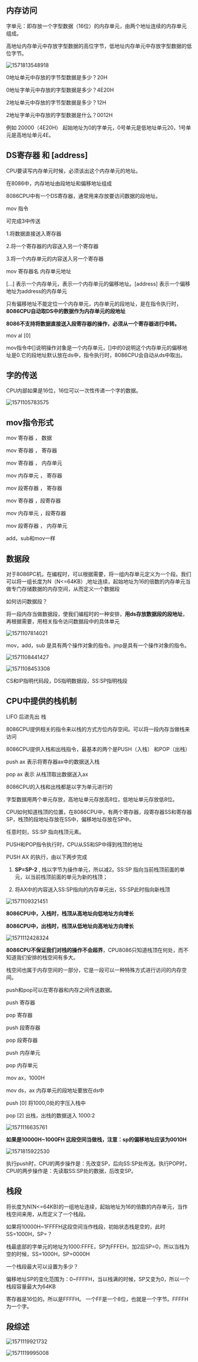 ## 内存访问

字单元：即存放一个字型数据（16位）的内存单元，由两个地址连续的内存单元组成。

高地址内存单元中存放字型数据的高位字节，低地址内存单元中存放字型数据的低位字节。

![1571813548918](E:\github\Assembly\images\1571813548918.png)

0地址单元中存放的字节型数据是多少？20H

0地址字单元中存放的字型数据是多少？4E20H

2地址单元中存放的字节型数据是多少？12H

2地址字单元中存放的字型数据是什么？0012H



例如 20000（4E20H）   起始地址为0的字单元，0号单元是低地址单元20，1号单元是高地址单元4E。



## DS寄存器  和 [address]

CPU要读写内存单元时候，必须该出这个内存单元的地址。

在8086中，内存地址由段地址和偏移地址组成

8086CPU中有一个DS寄存器，通常用来存放要访问数据的段地址。



mov 指令

可完成3中传送

1.将数据直接送入寄存器

2.将一个寄存器的内容送入另一个寄存器

3.将一个内存单元的内容送入另一个寄存器



mov 寄存器名  内存单元地址   

[...]  表示一个内存单元，表示一个内存单元的偏移地址。[address]  表示一个偏移地址为address的内存单元



只有偏移地址不能定位一个内存单元，内存单元的段地址，是在指令执行时，**8086CPU自动取DS中的数据作为内存单元的段地址**

**8086不支持将数据直接送入段寄存器的操作，必须从一个寄存器进行中转。**



mov  al  [0]  

mov指令中[]说明操作对象是一个内存单元，[]中的0说明这个内存单元的偏移地址是0.它的段地址默认放在ds中，指令执行时，8086CPU会自动从ds中取出。



## 字的传送

CPU内部如果是16位，16位可以一次性传递一个字的数据。

![1571105783575](E:\github\Assembly\images\1571105783575.png)



## mov指令形式



mov   寄存器  ， 数据

mov   寄存器  ， 寄存器

mov   寄存器  ， 内存单元

mov  内存单元 ， 寄存器

mov  段寄存器 ， 寄存器

mov  寄存器  ，段寄存器

mov  内存单元 ，段寄存器

mov  段寄存器 ，  内存单元



add，sub和mov一样







## 数据段

对于8086PC机，在编程时，可以根据需要，将一组内存单元定义为一个段。我们可以将一组长度为N（N<=64KB）,地址连续，起始地址为16的倍数的内存单元当做专门存储数据的内存空间，从而定义一个数据段

如何访问数据段？

将一段内存当做数据段，使我们编程时的一种安排，**用ds存放数据段的段地址**，再根据需要，用相关指令访问数据段中的具体单元



![1571107814021](E:\github\Assembly\images\1571107814021.png)



mov，add，sub 是具有两个操作对象的指令。jmp是具有一个操作对象的指令。





![1571108441427](E:\github\Assembly\images\1571108441427.png)

![1571108453308](E:\github\Assembly\images\1571108453308.png)

CS和IP指明代码段，DS指明数据段，SS:SP指明栈段



## CPU中提供的栈机制



LIFO  后进先出   栈



8086CPU提供相关的指令来以栈的方式方位内存空间。可以将一段内存当做栈来访问



8086CPU提供入栈和出栈指令，最基本的两个是PUSH（入栈） 和POP（出栈）



push ax  表示将寄存器ax中的数据送入栈

pop  ax 表示 从栈顶取出数据送入ax



8086CPU的入栈和出栈都是以字为单元进行的

字型数据用两个单元存放，高地址单元存放高8位，低地址单元存放低8位。



CPU如何知道栈顶的位置，在8086CPU中，有两个寄存器，段寄存器SS和寄存器SP，栈顶的段地址存放在SS中，偏移地址存放在SP中。



任意时刻，SS:SP 指向栈顶元素。



PUSH和POP指令执行时，CPU从SS和SP中得到栈顶的地址



PUSH AX 的执行，由以下两步完成

1. **SP=SP-2** , 栈以字节为操作单元，所以减2。SS:SP 指向当前栈顶前面的单元，以当前栈顶前面的单元为新的栈顶；

2. 将AX中的内容送入SS:SP指向的内存单元出，SS:SP此时指向新栈顶

   

![1571109321451](E:\github\Assembly\images\1571109321451.png)



**8086CPU中，入栈时，栈顶从高地址向低地址方向增长**

**8086CPU中，出栈时，栈顶从低地址向高地址方向增长**

![1571112428324](E:\github\Assembly\images\1571112428324.png)





**8086CPU不保证我们对栈的操作不会超界**，CPU8086只知道栈顶在何处，而不知道我们安排的栈空间有多大。



栈空间也属于内存空间的一部分，它是一段可以一种特殊方式进行访问的内存空间。

push和pop可以在寄存器和内存之间传送数据。





push  寄存器

pop  寄存器



push  段寄存器

pop   段寄存器



push  内存单元

pop  内存单元



mov  ax，1000H

mov  ds，ax         内存单元的段地址要放在ds中

push  [0]			   将1000,0处的字压入栈中

pop  [2]				 出栈，出栈的数据送入 1000:2





![1571116635761](E:\github\Assembly\images\1571116635761.png)



**如果是10000H~1000FH 这段空间当做栈，注意：sp的偏移地址应该为0010H**



![1571815922530](E:\github\Assembly\images\1571815922530.png)





执行push时，CPU的两步操作是：先改变SP，后向SS:SP处传送。执行POP时，CPU的两步操作是：先读取SS:SP处的数据，后改变SP。



## 栈段

将长度为N(N<=64KB)的一组地址连续，起始地址为16的倍数的内存单元，当作栈空间来用，从而定义了一个栈段。



如果将10000H~1FFFFH这段空间当作栈段，初始状态栈是空的，此时SS=1000H，SP=？

栈最底部的字单元的地址为1000:FFFE，SP为FFFEH，加2后SP=0，所以当栈为空的时候，SS=1000H，SP=0000H



一个栈段最大可以设置为多少？

偏移地址SP的变化范围为：0~FFFFH，当以栈满的时候，SP又变为0，所以一个栈段容量最大为64KB

寄存器是16位的。所以是FFFFH。 一个FF是一个8位，也就是一个字节。FFFFH为一个字。



## 段综述

![1571119921732](E:\github\Assembly\images\1571119921732.png)

![1571119995008](E:\github\Assembly\images\1571119995008.png)



